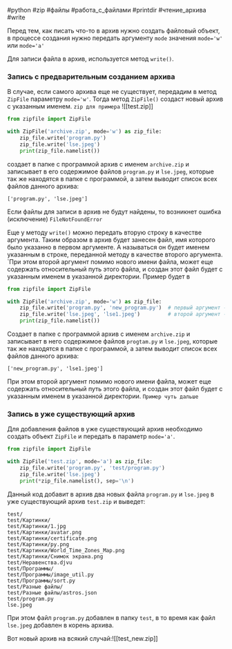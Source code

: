 #python #zip #файлы #работа_с_файлами #printdir #чтение_архива #write


Перед тем, как писать что-то в архив нужно создать файловый объект, в процессе создания нужно передать аргументу `mode` значения `mode='w'` или `mode='a'`

Для записи файла в архив, используется метод `write()`.

### Запись с предварительным созданием архива
В случае, если самого архива еще не существует, передадим в метод `ZipFile` параметру `mode='w'`. Тогда метод `ZipFile()` создаст новый архив с указанным именем.
`zip для примера`
![[test.zip]]
```python
from zipfile import ZipFile

with ZipFile('archive.zip', mode='w') as zip_file:
    zip_file.write('program.py')
    zip_file.write('lse.jpeg')
    print(zip_file.namelist())
```
создает в папке с программой архив с именем `archive.zip` и записывает в его содержимое файлов `program.py` и `lse.jpeg`, которые  так же находятся в папке с программой, а затем выводит список всех файлов данного архива:
```
['program.py', 'lse.jpeg']
```
Если файлы для записи в архив не будут найдены, то возникнет ошибка (исключение) `FileNotFoundError` 

Еще у методу `write()` можно передать вторую строку в качестве аргумента. Таким образом в архив будет занесен файл, имя которого было указанно в первом аргументе. А называться он будет именем указанным в строке, переданной методу в качестве второго аргумента. 
`При этом второй аргумент помимо нового имени файла, может еще содержать относительный путь этого файла, и создан этот файл будет с указанным именем в указанной директории. Пример будет в 
```python
from zipfile import ZipFile

with ZipFile('archive.zip', mode='w') as zip_file:
    zip_file.write('program.py', 'new_program.py')  # первый аргумент - это имя файла
    zip_file.write('lse.jpeg', 'lse1.jpeg')         # второй аргумент - это имя файла в архиве
    print(zip_file.namelist())                      
```
Создает в папке с программой архив с именем `archive.zip` и записывает  в него содержимое файлов `progtam.py` и `lse.jpeg`, которые так же находятся в папке с программой, а затем выводит список всех файлов данного архива:
```
['new_program.py', 'lse1.jpeg']
```
При этом второй аргумент помимо нового имени файла, может еще содержать относительный путь этого файла, и создан этот файл будет с указанным именем в указанной директории. `Пример чуть дальше`

### Запись в уже существующий архив
Для добавления файлов в уже существующий архив необходимо создать объект `ZipFile` и передать в параметр `mode='a'`.
```python
from zipfile import ZipFile

with ZipFile('test.zip', mode='a') as zip_file:
    zip_file.write('program.py', 'test/program.py')
    zip_file.write('lse.jpeg')
    print(*zip_file.namelist(), sep='\n')
```
Данный код добавит в архив два новых файла `program.py` и `lse.jpeg` в уже существующий архив `test.zip` и выведет:
```
test/
test/Картинки/
test/Картинки/1.jpg
test/Картинки/avatar.png
test/Картинки/certificate.png
test/Картинки/py.png
test/Картинки/World_Time_Zones_Map.png
test/Картинки/Снимок экрана.png
test/Неравенства.djvu
test/Программы/
test/Программы/image_util.py
test/Программы/sort.py
test/Разные файлы/
test/Разные файлы/astros.json
test/program.py
lse.jpeg
```
При этом  файл `program.py` добавлен в папку `test`, в то время как файл `lse.jpeg` добавлен в корень архива.

Вот новый архив на всякий случай:![[test_new.zip]]
